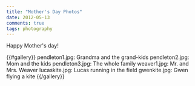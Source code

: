 ```yaml
---
title: "Mother's Day Photos"
date: 2012-05-13
comments: true
tags: photography
---
```

Happy Mother's day!

{{#gallery}}
pendleton1.jpg: Grandma and the grand-kids
pendleton2.jpg: Mom and the kids
pendleton3.jpg: The whole family
weaver1.jpg: Mr. and Mrs. Weaver
lucaskite.jpg: Lucas running in the field
gwenkite.jpg: Gwen flying a kite
{{/gallery}}
